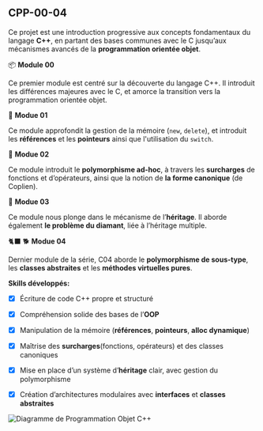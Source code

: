 ## CPP-00-04

Ce projet est une introduction progressive aux concepts fondamentaux du langage **C++**, en partant des bases communes avec le C jusqu’aux mécanismes avancés de la **programmation orientée objet**. 

📦 **Module 00**

Ce premier module est centré sur la découverte du langage C++. Il introduit les différences majeures avec le C, et amorce la transition vers la programmation orientée objet.

🧠 **Modue 01**

Ce module approfondit la gestion de la mémoire (`new`, `delete`), et introduit les **références** et les **pointeurs** ainsi que l'utilisation du `switch`.

:straight_ruler: **Modue 02**

Ce module introduit le **polymorphisme ad-hoc**, à travers les **surcharges** de fonctions et d’opérateurs, ainsi que la notion de **la forme canonique** (de Coplien).

💎 **Modue 03**

Ce module nous plonge dans le mécanisme de l’**héritage**. Il aborde également **le problème du diamant**, liée à l’héritage multiple.


:black_cat: :dog2: **Modue 04**

Dernier module de la série, C04 aborde le **polymorphisme de sous-type**, les **classes abstraites** et les **méthodes virtuelles pures**.

**Skills développés:**

- [x] Écriture de code C++ propre et structuré
- [x] Compréhension solide des bases de l’**OOP**
- [x] Manipulation de la mémoire (**références**, **pointeurs**, **alloc dynamique**)
- [x] Maîtrise des **surcharges**(fonctions, opérateurs) et des classes canoniques
- [x] Mise en place d’un système d’**héritage** clair, avec gestion du polymorphisme
- [x] Création d’architectures modulaires avec **interfaces** et **classes abstraites**


![Diagramme de Programmation Objet C++](https://github.com/user-attachments/assets/6d9aa028-b314-403e-869f-5cc73deeb7e9)
